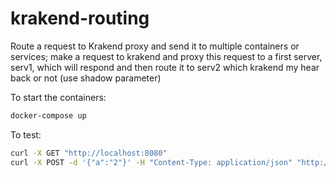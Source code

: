 # krakend-routing

Route a request to Krakend proxy and send it to multiple containers or services; make a request to krakend and proxy this request to a first server, serv1, which will respond and then route it to serv2 which krakend my hear back or not (use shadow parameter)

To start the containers:
```sh
docker-compose up
```


To test:
```sh
curl -X GET "http://localhost:8080"
curl -X POST -d '{"a":"2"}' -H "Content-Type: application/json" "http://localhost:8080"
```